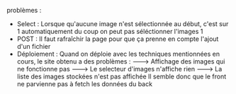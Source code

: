 problèmes :
- Select : Lorsque qu'aucune image n'est sélectionnée au début, c'est sur 1 automatiquement du coup on peut pas
séléctionner l'images 1
- POST : Il faut rafraîchir la page pour que ça prenne en compte l'ajout d'un fichier
- Déploiement : Quand on déploie avec les techniques mentionnées en cours, le site obtenu a des problèmes :
---> Affichage des images qui ne fonctionne pas
---> Le selecteur d'images n'affiche rien
---> La liste des images stockées n'est pas affichée
Il semble donc que le front ne parvienne pas à fetch les données du back